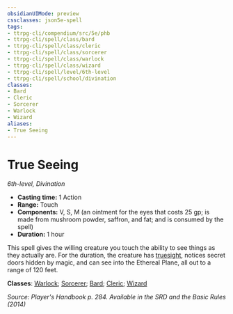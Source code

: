 ```yaml
---
obsidianUIMode: preview
cssclasses: json5e-spell
tags:
- ttrpg-cli/compendium/src/5e/phb
- ttrpg-cli/spell/class/bard
- ttrpg-cli/spell/class/cleric
- ttrpg-cli/spell/class/sorcerer
- ttrpg-cli/spell/class/warlock
- ttrpg-cli/spell/class/wizard
- ttrpg-cli/spell/level/6th-level
- ttrpg-cli/spell/school/divination
classes:
- Bard
- Cleric
- Sorcerer
- Warlock
- Wizard
aliases:
- True Seeing
---
```

# True Seeing
*6th-level, Divination*  


- **Casting time:** 1 Action
- **Range:** Touch
- **Components:** V, S, M (an ointment for the eyes that costs 25 gp; is made from mushroom powder, saffron, and fat; and is consumed by the spell)
- **Duration:** 1 hour

This spell gives the willing creature you touch the ability to see things as they actually are. For the duration, the creature has [truesight](/CLI/senses.md#Truesight), notices secret doors hidden by magic, and can see into the Ethereal Plane, all out to a range of 120 feet.

**Classes**: [Warlock](/CLI/lists/list-spells-classes-warlock.md); [Sorcerer](/CLI/lists/list-spells-classes-sorcerer.md); [Bard](/CLI/lists/list-spells-classes-bard.md); [Cleric](/CLI/lists/list-spells-classes-cleric.md); [Wizard](/CLI/lists/list-spells-classes-wizard.md)

*Source: Player's Handbook p. 284. Available in the <span title='Systems Reference Document (5.1)'>SRD</span> and the Basic Rules (2014)*
